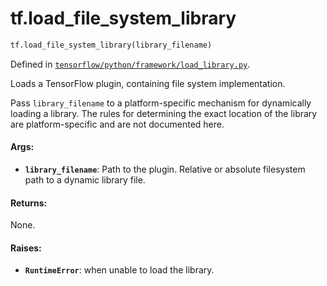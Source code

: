 <div itemscope itemtype="http://developers.google.com/ReferenceObject">
<meta itemprop="name" content="tf.load_file_system_library" />
<meta itemprop="path" content="Stable" />
</div>

# tf.load_file_system_library

``` python
tf.load_file_system_library(library_filename)
```



Defined in [`tensorflow/python/framework/load_library.py`](https://www.tensorflow.org/code/tensorflow/python/framework/load_library.py).

Loads a TensorFlow plugin, containing file system implementation.

Pass `library_filename` to a platform-specific mechanism for dynamically
loading a library. The rules for determining the exact location of the
library are platform-specific and are not documented here.

#### Args:

* <b>`library_filename`</b>: Path to the plugin.
    Relative or absolute filesystem path to a dynamic library file.


#### Returns:

None.


#### Raises:

* <b>`RuntimeError`</b>: when unable to load the library.